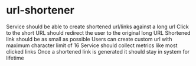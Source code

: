 # url-shortener
Service should be able to create shortened url/links against a long url
Click to the short URL should redirect the user to the original long URL
Shortened link should be as small as possible
Users can create custom url with maximum character limit of 16
Service should collect metrics like most clicked links
Once a shortened link is generated it should stay in system for lifetime
